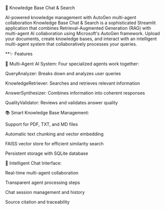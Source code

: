 🧠 Knowledge Base Chat & Search

AI-powered knowledge management with AutoGen multi-agent collaboration
Knowledge Base Chat & Search is a sophisticated Streamlit application that combines Retrieval-Augmented Generation (RAG) with multi-agent AI collaboration using Microsoft's AutoGen framework. Upload your documents, create knowledge bases, and interact with an intelligent multi-agent system that collaboratively processes your queries.

**✨ Features

🤖 Multi-Agent AI System: Four specialized agents work together:

QueryAnalyzer: Breaks down and analyzes user queries

KnowledgeRetriever: Searches and retrieves relevant information

AnswerSynthesizer: Combines information into coherent responses

QualityValidator: Reviews and validates answer quality


📚 Smart Knowledge Base Management:

Support for PDF, TXT, and MD files

Automatic text chunking and vector embedding

FAISS vector store for efficient similarity search

Persistent storage with SQLite database


💬 Intelligent Chat Interface:

Real-time multi-agent collaboration

Transparent agent processing steps

Chat session management and history

Source citation and traceability

